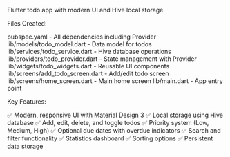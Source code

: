Flutter todo app with modern UI and Hive local storage.


Files Created:

pubspec.yaml - All dependencies including Provider
lib/models/todo_model.dart - Data model for todos
lib/services/todo_service.dart - Hive database operations
lib/providers/todo_provider.dart - State management with Provider
lib/widgets/todo_widgets.dart - Reusable UI components
lib/screens/add_todo_screen.dart - Add/edit todo screen
lib/screens/home_screen.dart - Main home screen
lib/main.dart - App entry point

Key Features:

✅ Modern, responsive UI with Material Design 3
✅ Local storage using Hive database
✅ Add, edit, delete, and toggle todos
✅ Priority system (Low, Medium, High)
✅ Optional due dates with overdue indicators
✅ Search and filter functionality
✅ Statistics dashboard
✅ Sorting options
✅ Persistent data storage



